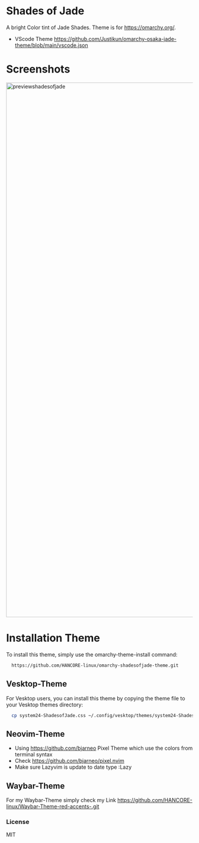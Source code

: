 # Shades of Jade
A bright Color tint of Jade Shades. Theme is for https://omarchy.org/. 
- VScode Theme https://github.com/Justikun/omarchy-osaka-jade-theme/blob/main/vscode.json <br>

# Screenshots
<img width="2560" height="1440" alt="previewshadesofjade" src="https://github.com/user-attachments/assets/20b85cf8-21fe-4af3-9877-af5908e47d54" />



# Installation Theme

To install this theme, simply use the omarchy-theme-install command:

```bash
  https://github.com/HANCORE-linux/omarchy-shadesofjade-theme.git
```
## Vesktop-Theme
For Vesktop users, you can install this theme by copying the theme file to your Vesktop themes directory:
```bash
  cp system24-ShadesofJade.css ~/.config/vesktop/themes/system24-ShadesofJade.css
```

## Neovim-Theme
- Using https://github.com/bjarneo Pixel Theme which use the colors from terminal syntax <br>
- Check https://github.com/bjarneo/pixel.nvim <br>
- Make sure Lazyvim is update to date type :Lazy <br>

## Waybar-Theme
For my Waybar-Theme simply check my Link https://github.com/HANCORE-linux/Waybar-Theme-red-accents-.git

### License
MIT

